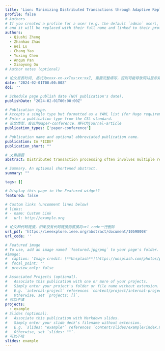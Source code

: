```yaml
---
title: 'Lion: Minimizing Distributed Transactions through Adaptive Replica Provision'
profile: false
# Authors
# If you created a profile for a user (e.g. the default `admin` user), write the username (folder name) here
# and it will be replaced with their full name and linked to their profile.
authors:
  - Qiushi Zheng
  - Zhanhao Zhao
  - Wei Lu
  - Chang Yao
  - Yuxing Chen
  - Anqun Pan 
  - Xiaoyong Du
# Author notes (optional)

# 论文发表时间, 格式为xxxx-xx-xxTxx:xx:xxZ, 需要完整填写，否则可能导致网站显示异常
date: "2024-02-01T00:00:00Z"
doi: ''

# Schedule page publish date (NOT publication's date).
publishDate: "2024-02-01T00:00:00Z"

# Publication type.
# Accepts a single type but formatted as a YAML list (for Hugo requirements).
# Enter a publication type from the CSL standard.
# 论文类型，会议为paper-conference，期刊为journal-article
publication_types: ['paper-conference']

# Publication name and optional abbreviated publication name.
publication: In *ICDE*
publication_short: ""

# 文章摘要
abstract: Distributed transaction processing often involves multiple rounds of cross-node communications, and therefore, tends to be slow. To improve performance, existing approaches convert distributed transactions into single-node transactions by either migrating co-accessed partitions onto the same nodes or establishing a super node housing replicas of the entire database. However, migration-based methods might cause transactions to be blocked due to waiting for data migration, while the super node can become a bottleneck. In this paper, we present Lion, a novel transaction processing protocol that utilizes partition-based replication to reduce the occurrence of distributed transactions. Inspired by the fact that modern distributed databases horizontally partition data, with each partition having multiple replicas, Lion aims to assign a node with one replica from each partition involved in a given transaction's read or write operations. To ensure such a node is available, we propose an adaptive replica provision mechanism, enhanced with an LSTM-based workload prediction algorithm, to determine the appropriate node for locating replicas of co-accessed partitions. The adaptation of replica placement is conducted preemptively and asynchronously, thereby minimizing its impact on performance. By employing this adaptive replica placement strategy, we ensure that the majority of transactions can be efficiently processed on a single node without additional overhead. Only a small fraction of transactions will need to be treated as regular distributed transactions when such a node is unavailable. Consequently, Lion effectively minimizes distributed transactions, while avoiding any disruption caused by data migration or the creation of a super node. We conduct extensive experiments to compare Lion against various transaction processing protocols. The results show that Lion achieves up to 2.7x higher throughput and 76.4% better scalability against these state-of-the-art approaches.

# Summary. An optional shortened abstract.
summary: ""

tags: []

# Display this page in the Featured widget?
featured: false

# Custom links (uncomment lines below)
# links:
# - name: Custom Link
#   url: http://example.org

# 论文和代码链接，如果没有代码链接则直接将url_code一行删除
url_pdf: 'https://ieeexplore.ieee.org/abstract/document/10598008'
url_code: ''

# Featured image
# To use, add an image named `featured.jpg/png` to your page's folder.
#image:
#  caption: 'Image credit: [**Unsplash**](https://unsplash.com/photos/pLCdAaMFLTE)'
#  focal_point: ''
#  preview_only: false

# Associated Projects (optional).
#   Associate this publication with one or more of your projects.
#   Simply enter your project's folder or file name without extension.
#   E.g. `internal-project` references `content/project/internal-project/index.md`.
#   Otherwise, set `projects: []`.
# 可以不填
projects:
  - example
# Slides (optional).
#   Associate this publication with Markdown slides.
#   Simply enter your slide deck's filename without extension.
#   E.g. `slides: "example"` references `content/slides/example/index.md`.
#   Otherwise, set `slides: ""`.
# 可以不填
slides: example
---
```


